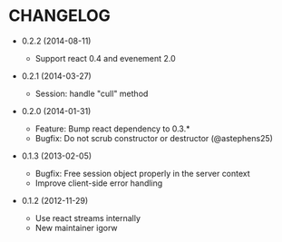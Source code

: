 CHANGELOG
=========

* 0.2.2 (2014-08-11)

  * Support react 0.4 and evenement 2.0

* 0.2.1 (2014-03-27)

  * Session: handle "cull" method

* 0.2.0 (2014-01-31)

  * Feature: Bump react dependency to 0.3.*
  * Bugfix: Do not scrub constructor or destructor (@astephens25)

* 0.1.3 (2013-02-05)

  * Bugfix: Free session object properly in the server context
  * Improve client-side error handling

* 0.1.2 (2012-11-29)

  * Use react streams internally
  * New maintainer igorw
